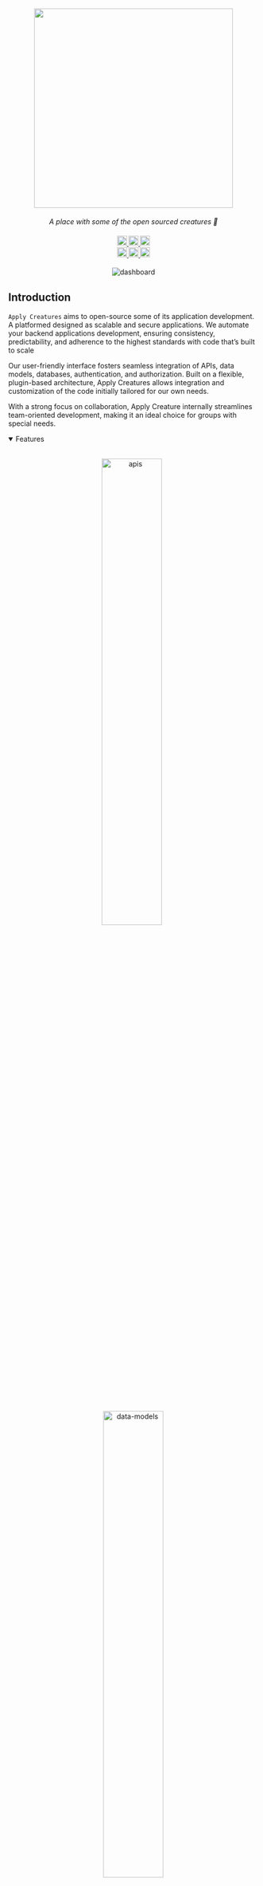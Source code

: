 <h1 align="center">
    <a href="https://applycreatures.com">
    <img src="./assets/logo.png" style="height: 400px;">
    </a>
</h1>

<p align="center">
  <i align="center">A place with some of the open sourced creatures 🐺 </i>
</p>

<h4 align="center">
  <a href="https://github.com/apply-creatures/.github/.github/workflows/ci.yml">
    <img src="https://img.shields.io/github/actions/workflow/status/apply-creatures/.github/.github/workflows/ci.yml?branch=main&label=pipeline&style=flat-square" alt="continuous integration" style="height: 20px;">
  </a>
  <a href="https://github.com/apply-creatures/.github/graphs/contributors">
    <img src="https://img.shields.io/github/contributors-anon/.github/apply-creatures?color=yellow&style=flat-square" alt="contributors" style="height: 20px;">
  </a>
  <a href="https://opensource.org/licenses/Apache-2.0">
    <img src="https://img.shields.io/badge/apache%202.0-blue.svg?style=flat-square&label=license" alt="license" style="height: 20px;">
  </a>
  <br>
  <a href="https://applycreatures.com/discord">
    <img src="https://img.shields.io/badge/discord-7289da.svg?style=flat-square&logo=discord" alt="discord" style="height: 20px;">
  </a>
  <a href="https://twitter.com/applycreatures">
    <img src="https://img.shields.io/twitter/follow/applycreatures?style=social" alt="twitter" style="height: 20px;">
  </a>
  <a href="https://www.youtube.com/c/applycreatures">
    <img src="https://img.shields.io/badge/youtube-d95652.svg?style=flat-square&logo=youtube" alt="youtube" style="height: 20px;">
  </a>
</h4>



<p align="center">
    <img src="./assets/149934977/329926831-80ed0d00-2f08-4bd8-92b1-1a347bb30ba6.png" alt="dashboard"/>
</p>


## Introduction

`Apply Creatures` aims to open-source some of its application development. A platformed designed as scalable and secure applications. We automate your backend applications development, ensuring consistency, predictability, and adherence to the highest standards with code that’s built to scale

Our user-friendly interface fosters seamless integration of APIs, data models, databases, authentication, and authorization. Built on a flexible, plugin-based architecture, Apply Creatures allows integration and customization of the code initially tailored for our own needs. 

With a strong focus on collaboration, Apply Creature internally streamlines team-oriented development, making it an ideal choice for groups with special needs.

<details open>
<summary>
 Features
</summary> <br />

<p align="center">
    <img width="49%" src="./assets/73097785/9908a54a-7d49-4dbb-8f5e-3e99b7cadf30.png" alt="apis"/>
&nbsp;
    <img width="49%" src="./assets/73097785/ff406403-27f7-42b5-9569-d011432f16e5.png" alt="data-models"/>
</p>

<p align="center">
    <img width="49%" src="./assets/73097785/62c8d533-8475-4290-abc8-c433c095e68a.png" alt="plugins"/>
&nbsp;
    <img width="49%" src="./assets/73097785/9c67a354-a06f-47d1-a118-ab89b775bf91.png" alt="microservices"/>
</p> 
    
<p align="center">
    <img width="49%" src="./assets/73097785/4daf03a4-0866-49c9-8dd6-a340f3465c73.png" alt="own-your-code"/>
&nbsp;
    <img width="49%" src="./assets/73097785/1cca9721-b8d6-425b-a1a9-d10d3cdcc9b8.png" alt="customize-code"/>
</p>

</details>

## Usage 

To get started with Apply Creature, the hosted version of the component can be used. You can get started immediately after this URL resolves: [api.applycreatures.com](https://api.applycreatures.com). After the login page, you will be guided through creating your API key. The [website](https://applycreatures.com) provides an overview of the application, additional information on the product and guides can be found in the [docs](https://docs.applycreatures.com).

<details>
<summary>
  Tutorials
</summary> <br />

- [To-do application using a Creature and React](https://docs.applycreatures.com/tutorials/react-todos)
</details>

## Development

Alternatively, instead of using the hosted version of the product, Apply Creatures may (partly) run locally for code generation purposes or contributions - if so, please refer to our [contributing](#contributing_anchor) section.

<details open>
<summary>
Pre-requisites
</summary> <br />
To be able to start development of a Creature, make sure that you have the following prerequisites installed:

###

- Node.js
- Docker
- Git
</details>

<details open>
<summary>
Running a Creature component
</summary> <br />

> **Note**
> It is also possible to start development with GitHub Codespaces, when navigating to `< > Code`, select `Codespaces` instead of `Local`. Click on either the `+`-sign or the `Create codespace on main`-button.

Creatures are likely using needing nodejs, TypeScript. Some may require Docker.

**BEFORE** you run the following steps make sure:
1. You are using a supported node version (check `engines` `node` in the [package.json](./package.json))
2. You are using a supported npm version (check `engines` `npm` in the [package.json](./package.json))
3. You have `docker` installed and running on your machine


1. Clone the repository and install dependencies:
```shell
git clone https://github.com/apply-creatures/someapplication.git && cd someapplication && npm install
```

2. Run the setup script, which takes care of installing dependencies, building packages, and setting up the workspace:
```shell
npm run setup:dev
```

3. Option 1: Running the required infrastructure - view infrastructure component logs


```shell
npm run docker:dev
```
3. Option 2: Running the required infrastructure - run the infrastructure components in background
```shell
npm run docker:dev -- -d
```

4. Apply database migrations
```shell
npm run db:migrate:deploy
```

5. To start developing, run one or more of the applications available under `serve:[application]` scripts of the package.json.

```shell
# running the server component
npm run serve:server

# running the client component
npm run serve:client

# running the data-service-generator component
npm run serve:dsg

# running the git-sync-manager component
npm run serve:git

# running the plugin-api component
npm run serve:plugins
```

> **Note**
> In order to run some creaturec client properly, both the client and server need to be started by the `npm run serve:[application]` command, as well as an additional component for development on a specific component.

The development environment should now be set up. Additional information on the different application components can be found under packages/`[application]`/README.md file. Happy hacking! 👾
</details>

## Resources

- **[Website](https://applycreatures.com)** overview of the product.
- **[Docs](https://docs.applycreatures.com)** for (not really but almost) comprehensive documentation.
- **[Blog](https://blog.applycreatures.com)** for guides and technical comparisons.
- **[Discord](https://applycreatures.com/discord)** for support and discussions with the community and the team.
- **[GitHub](https://github.com/apply-creatures)** for source code, project board, issues, and pull requests of all repositories
- **[Twitter](https://twitter.com/applycreatures)** for the latest updates on the product and published blogs.
- **[YouTube](https://www.youtube.com/c/applycreatures)** for guides and technical talks.

<a name="contributing_anchor"></a>
## Contributing

Part of Apply Creatures code is open-source. We are committed to a transparent development process and highly appreciate any contributions. Whether you are helping us fix bugs, proposing new features, improving our documentation or spreading the word - we would love to have you as a part of the Apply Creatures community. Please refer to our [contribution guidelines](./CONTRIBUTING.md) and [code of conduct](./CODE_OF_CONDUCT.md).

- Bug Report: If you see an error message or encounter an issue while using a Creature, please create a [bug report](https://github.com/apply-creatures/.github/issues/new?assignees=&labels=type%3A+bug&template=bug.yaml&title=%F0%9F%90%9B+Bug+Report%3A+).

- Feature Request: If you have an idea or if there is a capability that is missing and would make development easier and more robust, please submit a [feature request](https://github.com/apply-creatures/.github/issues/new?assignees=&labels=type%3A+feature+request&template=feature.yml).

- Documentation Request: If you're reading the apply creatures docs and feel like you're missing something, please submit a [documentation request](https://github.com/apply-creatures/.github/issues/new?assignees=&labels=type%3A+docs&template=documentation-request.yaml&title=%F0%9F%93%96+Documentation%3A+).

Not sure where to start? Join our discord and we will help you get started!

<a href="https://applycreatures.com/discord"><img src="https://applycreatures.com/images/discord_banner_purple.svg" /></a>

## Contributors

<!---
npx contributor-faces --exclude "*bot*" --limit 70 --repo "https://github.com/apply-creatures/.github"

change the height and width for each of the contributors from 80 to 50.
--->

[//]: contributor-faces
<a href="https://github.com/hirako2000"><img src="https://avatars.githubusercontent.com/u/hirako2000?v=4" title="Hirako San" width="50" height="50"></a>
